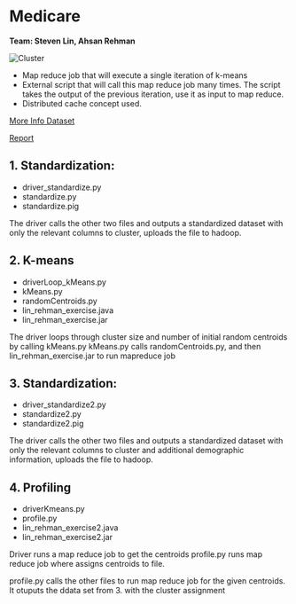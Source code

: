 # Medicare

**Team: Steven Lin, Ahsan Rehman**

![Cluster](https://github.com/linshiu/msia-big-data-analytics/blob/master/hadoop/medicare/1_Visuals/clusters.png)

- Map reduce job that will execute a single iteration of k-means
- External script that will call this map reduce job many times. The script takes the output of
the previous iteration, use it as input to map reduce.
- Distributed cache concept used. 

[More Info Dataset](https://github.com/linshiu/msia-big-data-analytics/blob/master/hadoop/medicare/0_Info/Medicare-Physician-and-Other-Supplier-PUF-Methodology.pdf)

[Report](https://github.com/linshiu/msia-big-data-analytics/blob/master/hadoop/medicare/2_Final%20Output/lin_rehman_report.pdf)

## 1. Standardization:

 - driver_standardize.py
 - standardize.py
 - standardize.pig
 
The driver calls the other two files and outputs a standardized dataset with only the relevant columns
to cluster, uploads the file to hadoop. 

## 2. K-means

 - driverLoop_kMeans.py
 - kMeans.py
 - randomCentroids.py
 - lin_rehman_exercise.java
 - lin_rehman_exercise.jar

The driver loops through cluster size and number of initial random centroids by calling kMeans.py
kMeans.py calls randomCentroids.py, and then lin_rehman_exercise.jar to run mapreduce job 

## 3. Standardization:

 - driver_standardize2.py
 - standardize2.py
 - standardize2.pig

The driver calls the other two files and outputs a standardized dataset with only the relevant columns
to cluster and additional demographic information, uploads the file to hadoop. 

## 4. Profiling

 - driverKmeans.py
 - profile.py
 - lin_rehman_exercise2.java
 - lin_rehman_exercise2.jar

Driver runs a map reduce job to get the centroids
profile.py runs map reduce job where assigns centroids to file. 

profile.py calls the other files to run map reduce job for the given centroids.
It otuputs the ddata set from 3. with the cluster assignment
